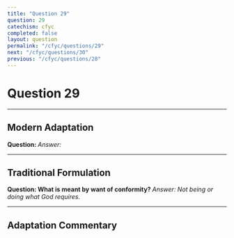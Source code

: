 ```yaml
---
title: "Question 29"
question: 29
catechism: cfyc
completed: false
layout: question
permalink: "/cfyc/questions/29"
next: "/cfyc/questions/30"
previous: "/cfyc/questions/28"
---
```

# Question 29
---
## Modern Adaptation
<strong>
    Question:
</strong>

<em>
    Answer:
</em>

---
## Traditional Formulation
<strong>
    Question: What is meant by want of conformity?
</strong>

<em>
    Answer: Not being or doing what God requires.
</em>

---
## Adaptation Commentary
